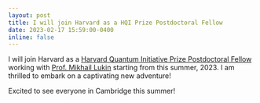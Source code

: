 ```yaml
---
layout: post
title: I will join Harvard as a HQI Prize Postdoctoral Fellow
date: 2023-02-17 15:59:00-0400
inline: false
---
```

I will join Harvard as a [Harvard Quantum Initiative Prize Postdoctoral Fellow](https://quantum.harvard.edu/post-doctoral-fellows) working with [Prof. Mikhail Lukin](https://lukin.physics.harvard.edu/people/mikhail-lukin) starting from this summer, 2023. I am thrilled to embark on a captivating new adventure!

Excited to see everyone in Cambridge this summer!
